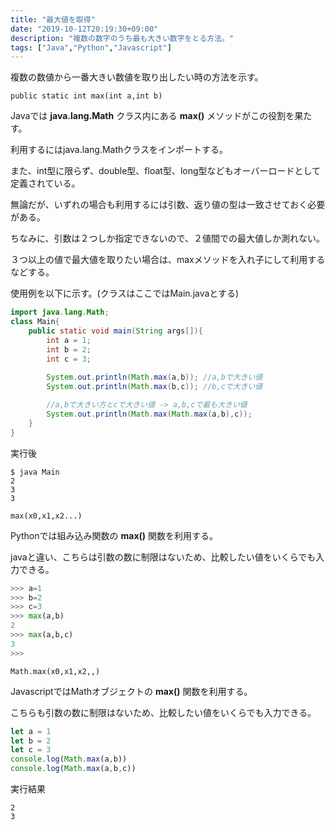 ```yaml
---
title: "最大値を取得"
date: "2019-10-12T20:19:30+09:00"
description: "複数の数字のうち最も大きい数字をとる方法。"
tags: ["Java","Python","Javascript"]
---
```


複数の数値から一番大きい数値を取り出したい時の方法を示す。

<div class="note_content_by_programming_language" id="note_content_Java">

`public static int max(int a,int b)`

Javaでは **java.lang.Math** クラス内にある **max()** メソッドがこの役割を果たす。

利用するにはjava.lang.Mathクラスをインポートする。

また、int型に限らず、double型、float型、long型などもオーバーロードとして定義されている。

無論だが、いずれの場合も利用するには引数、返り値の型は一致させておく必要がある。

ちなみに、引数は２つしか指定できないので、２値間での最大値しか測れない。

３つ以上の値で最大値を取りたい場合は、maxメソッドを入れ子にして利用するなどする。

使用例を以下に示す。(クラスはここではMain.javaとする)

```java
import java.lang.Math;
class Main{
	public static void main(String args[]){
		int a = 1;
		int b = 2;
		int c = 3;
		
		System.out.println(Math.max(a,b)); //a,bで大きい値
		System.out.println(Math.max(b,c)); //b,cで大きい値

        //a,bで大きい方とcで大きい値 -> a,b,cで最も大きい値
		System.out.println(Math.max(Math.max(a,b),c));
	}
}
```

実行後

```
$ java Main
2
3
3
```

</div>
<div class="note_content_by_programming_language" id="note_content_Python">

`max(x0,x1,x2...)`

Pythonでは組み込み関数の **max()** 関数を利用する。

javaと違い、こちらは引数の数に制限はないため、比較したい値をいくらでも入力できる。

```python
>>> a=1
>>> b=2
>>> c=3
>>> max(a,b)
2
>>> max(a,b,c)
3
>>> 
```

</div>
<div class="note_content_by_programming_language" id="note_content_Javascript">

`Math.max(x0,x1,x2,,)`

JavascriptではMathオブジェクトの **max()** 関数を利用する。

こちらも引数の数に制限はないため、比較したい値をいくらでも入力できる。

```javascript
let a = 1
let b = 2
let c = 3
console.log(Math.max(a,b))
console.log(Math.max(a,b,c))
```

実行結果

```
2
3
```


</div>

